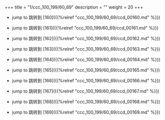 +++
title = "1/ccc_100_199/60_69"
description = ""
weight = 20
+++

* jump to 跳转到 [160]({{%relref "ccc_100_199/60_69/ccd_00160.md" %}})

* jump to 跳转到 [161]({{%relref "ccc_100_199/60_69/ccd_00161.md" %}})

* jump to 跳转到 [162]({{%relref "ccc_100_199/60_69/ccd_00162.md" %}})

* jump to 跳转到 [163]({{%relref "ccc_100_199/60_69/ccd_00163.md" %}})

* jump to 跳转到 [164]({{%relref "ccc_100_199/60_69/ccd_00164.md" %}})

* jump to 跳转到 [165]({{%relref "ccc_100_199/60_69/ccd_00165.md" %}})

* jump to 跳转到 [166]({{%relref "ccc_100_199/60_69/ccd_00166.md" %}})

* jump to 跳转到 [167]({{%relref "ccc_100_199/60_69/ccd_00167.md" %}})

* jump to 跳转到 [168]({{%relref "ccc_100_199/60_69/ccd_00168.md" %}})

* jump to 跳转到 [169]({{%relref "ccc_100_199/60_69/ccd_00169.md" %}})

